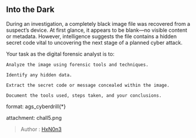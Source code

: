 ## Into the Dark

During an investigation, a completely black image file was recovered from a suspect’s device. At first glance, it appears to be blank—no visible content or metadata. However, intelligence suggests the file contains a hidden secret code vital to uncovering the next stage of a planned cyber attack.

Your task as the digital forensic analyst is to:

    Analyze the image using forensic tools and techniques.

    Identify any hidden data.

    Extract the secret code or message concealed within the image.

    Document the tools used, steps taken, and your conclusions.


format: ags_cyberdrill{*}

attachment: chall5.png

> Author : [HxN0n3](https://www.linkedin.com/in/hxn0n3/)
